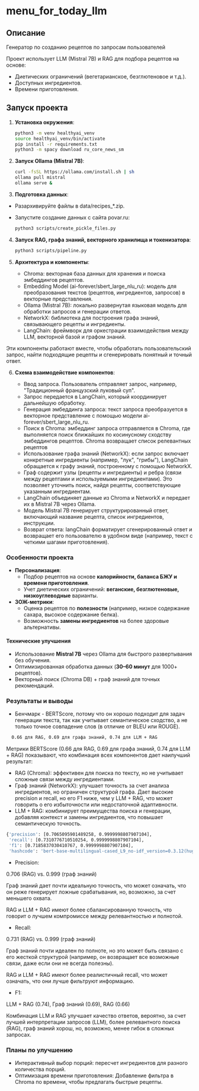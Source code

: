 # menu_for_today_llm

## Описание
Генератор по созданию рецептов по запросам пользователей

Проект использует LLM (Mistral 7B) и RAG для подбора рецептов на основе:
- Диетических ограничений (вегетарианское, безглютеновое и т.д.).
- Доступных ингредиентов.
- Времени приготовления.

## Запуск проекта

1. **Установка окружения**:
   ```bash
   python3 -m venv healthyai_venv
   source healthyai_venv/bin/activate
   pip install -r requirements.txt
   python3 -m spacy download ru_core_news_sm

2. **Запуск Ollama (Mistral 7B)**:
    ```bash
    curl -fsSL https://ollama.com/install.sh | sh
    ollama pull mistral
    ollama serve &
3. **Подготовка данных**:

- Разархивируйте файлы в data/recipes_*.zip.

- Запустите создание данных с сайта povar.ru:

    ```bash
    python3 scripts/create_pickle_files.py

4. **Запуск RAG, графа знаний, векторного хранилища и токенизатора**:

    ```bash
    python3 scripts/pipeline.py 

5. **Архитектура и компоненты**:

    - Chroma: векторная база данных для хранения и поиска эмбеддингов рецептов.
    - Embedding Model (ai-forever/sbert_large_nlu_ru): модель для преобразования текстов (рецептов, ингредиентов, запросов) в векторные представления.
    - Ollama (Mistral 7B): локально развернутая языковая модель для обработки запросов и генерации ответов.
    - NetworkX: библиотека для построения графа знаний, связывающего рецепты и ингредиенты.
    - LangChain: фреймворк для оркестрации взаимодействия между LLM, векторной базой и графом знаний.

Эти компоненты работают вместе, чтобы обработать пользовательский запрос, найти подходящие рецепты и сгенерировать понятный и точный ответ.

6. **Схема взаимодействие компонентов**:

    - Ввод запроса. Пользователь отправляет запрос, например, "Традиционный французский луковый суп".
    - Запрос передается в LangChain, который координирует дальнейшую обработку.
    - Генерация эмбеддинга запроса: текст запроса преобразуется в векторное представление с помощью модели ai-forever/sbert_large_nlu_ru.
    - Поиск в Chroma: эмбеддинг запроса отправляется в Chroma, где выполняется поиск ближайших по косинусному сходству эмбеддингов рецептов. Chroma возвращает список релевантных рецептов
    - Использование графа знаний (NetworkX): если запрос включает конкретные ингредиенты (например, "лук", "грибы"), LangChain обращается к графу знаний, построенному с помощью NetworkX.
    - Граф содержит узлы (рецепты и ингредиенты) и ребра (связи между рецептами и используемыми ингредиентами). Это позволяет уточнить поиск, найдя рецепты, соответствующие указанным ингредиентам.
    - LangChain объединяет данные из Chroma и NetworkX и передает их в Mistral 7B через Ollama.
    - Модель Mistral 7B генерирует структурированный ответ, включающий название рецепта, список ингредиентов, инструкции.
    - Возврат ответа: langChain форматирует сгенерированный ответ и возвращает его пользователю в удобном виде (например, текст с четкими шагами приготовления).


### **Особенности проекта**  
 
- **Персонализация**:  
  - Подбор рецептов на основе **калорийности, баланса БЖУ и времени приготовления**.  
  - Учет диетических ограничений: **веганские, безглютеновые, низкоуглеводные** варианты.  
- **ЗОЖ-метрики**:  
  - Оценка рецептов по **полезности** (например, низкое содержание сахара, высокое содержание белка).  
  - Возможность **замены ингредиентов** на более здоровые альтернативы.  

#### **Технические улучшения**  
- Использование **Mistral 7B** через Ollama для быстрого развертывания без обучения.  
- Оптимизированная обработка данных (**30–60 минут** для 1000+ рецептов).  
- Векторный поиск (Chroma DB) + граф знаний для точных рекомендаций.  

### **Результаты и выводы**
- Бенчмарк - BERTScore, потому что он хорошо подходит для задач генерации текста, так как учитывает семантическое сходство, а не только точное совпадение слов (в отличие от BLEU или ROUGE).

```bash
  0.66 для RAG, 0.69 для графа знаний, 0.74 для LLM + RAG
```
Метрики BERTScore (0.66 для RAG, 0.69 для графа знаний, 0.74 для LLM + RAG) показывают, что комбинация всех компонентов дает наилучший результат:

- RAG (Chroma): эффективен для поиска по тексту, но не учитывает сложные связи между ингредиентами.
- Граф знаний (NetworkX): улучшает точность за счет анализа ингредиентов, но ограничен структурой графа. Дает высокие precision и recall, но его F1 ниже, чем у LLM + RAG, что может говорить о его избыточности или недостаточной адаптивности.
- LLM + RAG: комбинирует преимущества поиска и генерации, добавляя контекст и замены ингредиентов, что повышает семантическую точность.

```bash
{'precision': [0.7065095901489258, 0.9999998807907104],
 'recall': [0.7310776710510254, 0.9999998807907104],
 'f1': [0.7185837030410767, 0.9999998807907104],
 'hashcode': 'bert-base-multilingual-cased_L9_no-idf_version=0.3.12(hug_trans=4.51.3)'}
 ```
- Precision:

0.706 (RAG) vs. 0.999 (граф знаний)

Граф знаний дает почти идеальную точность, что может означать, что он реже генерирует ложные срабатывания, но, возможно, за счет меньшего охвата.

RAG и LLM + RAG имеют более сбалансированную точность, что говорит о лучшем компромиссе между релевантностью и полнотой.

- Recall:

0.731 (RAG) vs. 0.999 (граф знаний)

Граф знаний почти идеален по полноте, но это может быть связано с его жесткой структурой (например, он возвращает все возможные связи, даже если они не всегда полезны).

RAG и LLM + RAG имеют более реалистичный recall, что может означать, что они лучше фильтруют информацию.

- F1:

LLM + RAG (0.74), Граф знаний (0.69), RAG (0.66)

Комбинация LLM и RAG улучшает качество ответов, вероятно, за счет лучшей интерпретации запросов (LLM), более релевантного поиска (RAG), граф знаний хорош, но, возможно, менее гибок в сложных запросах.


### **Планы по улучшению**

- Интерактивный выбор порций: пересчет ингредиентов для разного количества порций.
- Оптимизация времени приготовления: Добавление фильтра в Chroma по времени, чтобы предлагать быстрые рецепты.